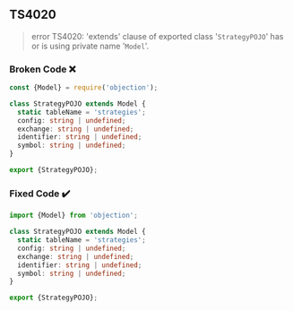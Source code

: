 ## TS4020

> error TS4020: 'extends' clause of exported class '`StrategyPOJO`' has or is using private name '`Model`'.

### Broken Code ❌

```ts
const {Model} = require('objection');

class StrategyPOJO extends Model {
  static tableName = 'strategies';
  config: string | undefined;
  exchange: string | undefined;
  identifier: string | undefined;
  symbol: string | undefined;
}

export {StrategyPOJO};
```

### Fixed Code ✔️

```ts
import {Model} from 'objection';

class StrategyPOJO extends Model {
  static tableName = 'strategies';
  config: string | undefined;
  exchange: string | undefined;
  identifier: string | undefined;
  symbol: string | undefined;
}

export {StrategyPOJO};
```
